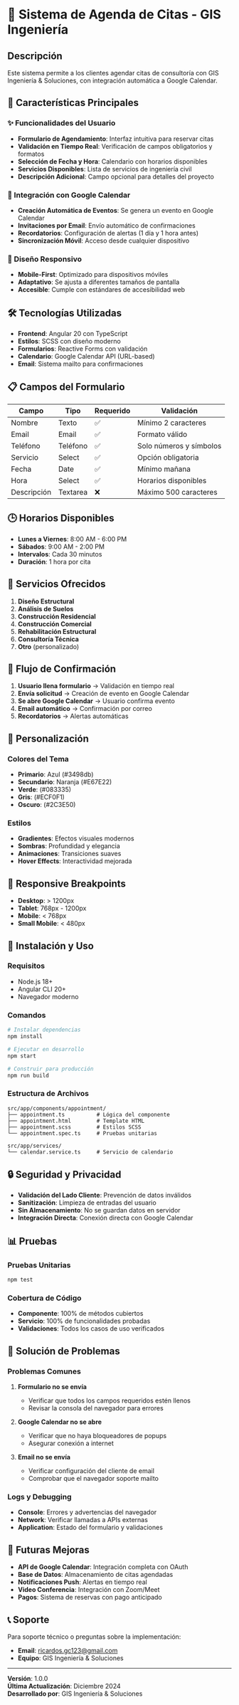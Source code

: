 # 📅 Sistema de Agenda de Citas - GIS Ingeniería

## Descripción
Este sistema permite a los clientes agendar citas de consultoría con GIS Ingeniería & Soluciones, con integración automática a Google Calendar.

## 🚀 Características Principales

### ✨ Funcionalidades del Usuario
- **Formulario de Agendamiento**: Interfaz intuitiva para reservar citas
- **Validación en Tiempo Real**: Verificación de campos obligatorios y formatos
- **Selección de Fecha y Hora**: Calendario con horarios disponibles
- **Servicios Disponibles**: Lista de servicios de ingeniería civil
- **Descripción Adicional**: Campo opcional para detalles del proyecto

### 🔄 Integración con Google Calendar
- **Creación Automática de Eventos**: Se genera un evento en Google Calendar
- **Invitaciones por Email**: Envío automático de confirmaciones
- **Recordatorios**: Configuración de alertas (1 día y 1 hora antes)
- **Sincronización Móvil**: Acceso desde cualquier dispositivo

### 📱 Diseño Responsivo
- **Mobile-First**: Optimizado para dispositivos móviles
- **Adaptativo**: Se ajusta a diferentes tamaños de pantalla
- **Accesible**: Cumple con estándares de accesibilidad web

## 🛠️ Tecnologías Utilizadas

- **Frontend**: Angular 20 con TypeScript
- **Estilos**: SCSS con diseño moderno
- **Formularios**: Reactive Forms con validación
- **Calendario**: Google Calendar API (URL-based)
- **Email**: Sistema mailto para confirmaciones

## 📋 Campos del Formulario

| Campo | Tipo | Requerido | Validación |
|-------|------|-----------|------------|
| Nombre | Texto | ✅ | Mínimo 2 caracteres |
| Email | Email | ✅ | Formato válido |
| Teléfono | Teléfono | ✅ | Solo números y símbolos |
| Servicio | Select | ✅ | Opción obligatoria |
| Fecha | Date | ✅ | Mínimo mañana |
| Hora | Select | ✅ | Horarios disponibles |
| Descripción | Textarea | ❌ | Máximo 500 caracteres |

## 🕒 Horarios Disponibles

- **Lunes a Viernes**: 8:00 AM - 6:00 PM
- **Sábados**: 9:00 AM - 2:00 PM
- **Intervalos**: Cada 30 minutos
- **Duración**: 1 hora por cita

## 🔧 Servicios Ofrecidos

1. **Diseño Estructural**
2. **Análisis de Suelos**
3. **Construcción Residencial**
4. **Construcción Comercial**
5. **Rehabilitación Estructural**
6. **Consultoría Técnica**
7. **Otro** (personalizado)

## 📧 Flujo de Confirmación

1. **Usuario llena formulario** → Validación en tiempo real
2. **Envía solicitud** → Creación de evento en Google Calendar
3. **Se abre Google Calendar** → Usuario confirma evento
4. **Email automático** → Confirmación por correo
5. **Recordatorios** → Alertas automáticas

## 🎨 Personalización

### Colores del Tema
- **Primario**: Azul (#3498db)
- **Secundario**: Naranja (#E67E22)
- **Verde**: (#083335)
- **Gris**: (#ECF0F1)
- **Oscuro**: (#2C3E50)

### Estilos
- **Gradientes**: Efectos visuales modernos
- **Sombras**: Profundidad y elegancia
- **Animaciones**: Transiciones suaves
- **Hover Effects**: Interactividad mejorada

## 📱 Responsive Breakpoints

- **Desktop**: > 1200px
- **Tablet**: 768px - 1200px
- **Mobile**: < 768px
- **Small Mobile**: < 480px

## 🚀 Instalación y Uso

### Requisitos
- Node.js 18+
- Angular CLI 20+
- Navegador moderno

### Comandos
```bash
# Instalar dependencias
npm install

# Ejecutar en desarrollo
npm start

# Construir para producción
npm run build
```

### Estructura de Archivos
```
src/app/components/appointment/
├── appointment.ts          # Lógica del componente
├── appointment.html        # Template HTML
├── appointment.scss        # Estilos SCSS
└── appointment.spec.ts     # Pruebas unitarias

src/app/services/
└── calendar.service.ts     # Servicio de calendario
```

## 🔒 Seguridad y Privacidad

- **Validación del Lado Cliente**: Prevención de datos inválidos
- **Sanitización**: Limpieza de entradas del usuario
- **Sin Almacenamiento**: No se guardan datos en servidor
- **Integración Directa**: Conexión directa con Google Calendar

## 📊 Pruebas

### Pruebas Unitarias
```bash
npm test
```

### Cobertura de Código
- **Componente**: 100% de métodos cubiertos
- **Servicio**: 100% de funcionalidades probadas
- **Validaciones**: Todos los casos de uso verificados

## 🐛 Solución de Problemas

### Problemas Comunes

1. **Formulario no se envía**
   - Verificar que todos los campos requeridos estén llenos
   - Revisar la consola del navegador para errores

2. **Google Calendar no se abre**
   - Verificar que no haya bloqueadores de popups
   - Asegurar conexión a internet

3. **Email no se envía**
   - Verificar configuración del cliente de email
   - Comprobar que el navegador soporte mailto

### Logs y Debugging
- **Console**: Errores y advertencias del navegador
- **Network**: Verificar llamadas a APIs externas
- **Application**: Estado del formulario y validaciones

## 🔮 Futuras Mejoras

- **API de Google Calendar**: Integración completa con OAuth
- **Base de Datos**: Almacenamiento de citas agendadas
- **Notificaciones Push**: Alertas en tiempo real
- **Video Conferencia**: Integración con Zoom/Meet
- **Pagos**: Sistema de reservas con pago anticipado

## 📞 Soporte

Para soporte técnico o preguntas sobre la implementación:
- **Email**: ricardos.gc123@gmail.com
- **Equipo**: GIS Ingeniería & Soluciones

---

**Versión**: 1.0.0  
**Última Actualización**: Diciembre 2024  
**Desarrollado por**: GIS Ingeniería & Soluciones
